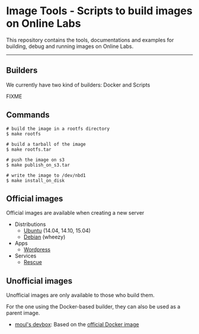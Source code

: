 Image Tools - Scripts to build images on Online Labs
====================================================

This repository contains the tools, documentations and examples for building, debug and running images on Online Labs.

---

Builders
--------

We currently have two kind of builders: Docker and Scripts

FIXME

Commands
--------

    # build the image in a rootfs directory
    $ make rootfs
    
    # build a tarball of the image
    $ make rootfs.tar
    
    # push the image on s3
    $ make publish_on_s3.tar
    
    # write the image to /dev/nbd1
    $ make install_on_disk


Official images
---------------

Official images are available when creating a new server

- Distributions
  - [Ubuntu](https://github.com/online-labs/image-ubuntu) (14.04, 14.10, 15.04)
  - [Debian](https://github.com/online-labs/image-debian) (wheezy)
- Apps
  - [Wordpress](https://github.com/online-labs/image-app-wordpress)
- Services
  - [Rescue](https://github.com/online-labs/image-service-rescue)

Unofficial images
-----------------

Unofficial images are only available to those who build them.

For the one using the Docker-based builder, they can also be used as a parent image.

- [moul's devbox](https://github.com/moul/ocs-image-devbox): Based on the [official Docker image](https://github.com/online-labs/image-app-docker)
